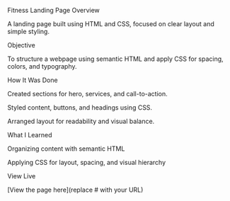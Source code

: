 Fitness Landing Page
Overview

A landing page built using HTML and CSS, focused on clear layout and simple styling.

Objective

To structure a webpage using semantic HTML and apply CSS for spacing, colors, and typography.

How It Was Done

Created sections for hero, services, and call-to-action.

Styled content, buttons, and headings using CSS.

Arranged layout for readability and visual balance.

What I Learned

Organizing content with semantic HTML

Applying CSS for layout, spacing, and visual hierarchy

View Live

[View the page here](replace # with your URL)
 
